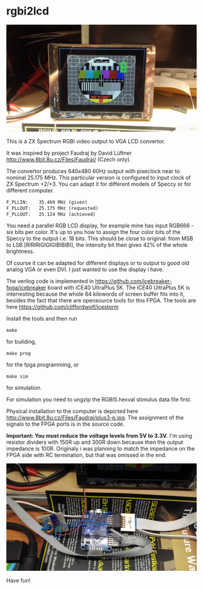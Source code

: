 # rgbi2lcd

![result](https://github.com/ladmanj/rgbi2lcd/blob/master/rgbi2lcd_result.jpg)

This is a ZX Spectrum RGBI video output to VGA LCD convertor.

It was inspired by project Faudraj by David Lüftner http://www.8bit.8u.cz/Files/Faudraj/ (Czech only).

The convertor produces 640x480 60Hz output with pixeclock near to nominal 25.175 MHz.
This particular version is configured to input clock of ZX Spectrum +2/+3. 
You can adapt it for different models of Speccy or for different computer.
~~~
F_PLLIN:    35.469 MHz (given)
F_PLLOUT:   25.175 MHz (requested)
F_PLLOUT:   25.124 MHz (achieved)
~~~
You need a parallel RGB LCD display, for example mine has input RGB666 - six bits per color.
It's up to you how to assign the four color bits of the Speccy to the output i.e. 18 bits.
This should be close to original: from MSB to LSB [RIRIRIGIGIGIBIBIBI], the intensity bit then
gives 42% of the whole brightness.

Of course it can be adapted for different displays or to output to good old analog VGA or even DVI.
I just wanted to use the display i have.

The verilog code is implemented in https://github.com/icebreaker-fpga/icebreaker board with iCE40 UltraPlus 5K.
The iCE40 UltraPlus 5K is interresting because the whole 64 kilowords of screen buffer fits into it, besides the fact that there are opensource tools for this FPGA.
The tools are here https://github.com/cliffordwolf/icestorm

Install the tools and then run 
~~~ 
make 
~~~ 
for building, 
~~~ 
make prog 
~~~ 
for the fpga programming, or 
~~~
make sim 
~~~ 
for simulation.

For simulation you need to ungzip the RGBIS.hexval stimulus data file first.

Physical installation to the computer is depicted here http://www.8bit.8u.cz/Files/Faudraj/plus3-p.jpg.
The assignment of the signals to the FPGA ports is in the source code.

**Important: You must reduce the voltage levels from 5V to 3.3V.**
I'm using resistor dividers with 150R up and 300R down because then the output impedance is 100R. Originaly i was planning to match the impedance on the FPGA side with RC termination, but that was omissed in the end.

![hardware](https://github.com/ladmanj/rgbi2lcd/blob/master/rgbi2lcd_hw.jpg)

Have fun!
